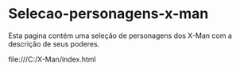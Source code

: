 # Selecao-personagens-x-man
Esta pagina contém uma seleção de personagens dos X-Man com a descrição de seus poderes. 

<link>file:///C:/X-Man/index.html
